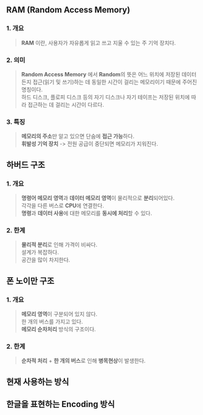
## RAM (Random Access Memory)


### 1. 개요

> **RAM** 이란, 사용자가 자유롭게 읽고 쓰고 지울 수 있는 주 기억 장치다.  

### 2. 의미
  
> **Random Access Memory** 에서 **Random**의 뜻은 어느 위치에 저장된 데이터든지 접근(읽기 및 쓰기)하는 데 동일한 시간이 걸리는 메모리이기 때문에 주어진 명칭이다.  
> 하드 디스크, 플로피 디스크 등의 자기 디스크나 자기 테이프는 저장된 위치에 따라 접근하는 데 걸리는 시간이 다르다.  

### 3. 특징
 
> **메모리의 주소**만 알고 있으면 단숨에 **접근 가능**하다.  
> **휘발성 기억 장치** -> 전원 공급이 중단되면 메모리가 지워진다.  


 
## 하버드 구조


### 1. 개요
> **명령어 메모리 영역**과 **데이터 메모리 영역**이 물리적으로 **분리**되어있다.   
> 각각을 다른 버스로 **CPU**에 연결한다.  
> **명령**과 **데이터 사용**에 대한 메모리를 **동시에 처리**할 수 있다.

### 2. 한계
> **물리적 분리**로 인해 가격이 비싸다.  
> 설계가 복잡하다.  
> 공간을 많이 차지한다.



## 폰 노이만 구조

### 1. 개요  
> **메모리 영역**이 구분되어 있지 않다.  
> 한 개의 버스를 가지고 있다.  
> **메모리 순차처리** 방식의 구조이다.  
  

### 2. 한계
> **순차적 처리** + **한 개의 버스**로 인해 **병목현상**이 발생한다.



## 현재 사용하는 방식




## 한글을 표현하는 Encoding 방식
